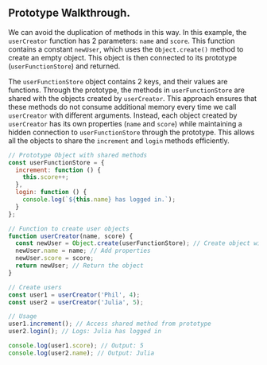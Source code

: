 ## Prototype Walkthrough.
We can avoid the duplication of methods in this way. In this example, the `userCreator` function has 2 parameters: `name` and `score`. This function contains a constant `newUser`, which uses the `Object.create()` method to create an empty object. This object is then connected to its prototype (`userFunctionStore`) and returned.

The `userFunctionStore` object contains 2 keys, and their values are functions. Through the prototype, the methods in `userFunctionStore` are shared with the objects created by `userCreator`. This approach ensures that these methods do not consume additional memory every time we call `userCreator` with different arguments. Instead, each object created by `userCreator` has its own properties (`name` and `score`) while maintaining a hidden connection to `userFunctionStore` through the prototype. This allows all the objects to share the `increment` and `login` methods efficiently.

```Javascript
// Prototype Object with shared methods
const userFunctionStore = {
  increment: function () {
    this.score++;
  },
  login: function () {
    console.log(`${this.name} has logged in.`);
  }
};

// Function to create user objects
function userCreator(name, score) {
  const newUser = Object.create(userFunctionStore); // Create object with bond to userFunctionStore
  newUser.name = name; // Add properties
  newUser.score = score;
  return newUser; // Return the object
}

// Create users
const user1 = userCreator('Phil', 4);
const user2 = userCreator('Julia', 5);

// Usage
user1.increment(); // Access shared method from prototype
user2.login(); // Logs: Julia has logged in

console.log(user1.score); // Output: 5
console.log(user2.name); // Output: Julia
```

